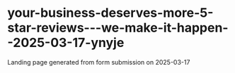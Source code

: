 # your-business-deserves-more-5-star-reviews---we-make-it-happen--2025-03-17-ynyje
Landing page generated from form submission on 2025-03-17
